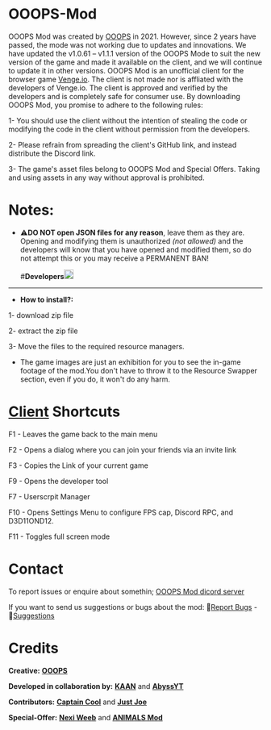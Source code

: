 # OOOPS-Mod
OOOPS Mod was created by [OOOPS](https://youtube.com/@OOOPSio?si=KjjgGN1gNQo6A8sd) in 2021. However, since 2 years have passed, the mode was not working due to updates and innovations. We have updated the v1.0.61 – v1.1.1 version of the OOOPS Mode to suit the new version of the game and made it available on the client, and we will continue to update it in other versions. OOOPS Mod is an unofficial client for the browser game [Venge.io](Venge.io). The client is not made nor is affliated with the developers of Venge.io. The client is approved and verified by the developers and is completely safe for consumer use. By downloading OOOPS Mod, you promise to adhere to the following rules:

1- You should use the client without the intention of stealing the code or modifying the code in the client without permission from the developers.

2- Please refrain from spreading the client's GitHub link, and instead distribute the Discord link. 

3- The game's asset files belong to OOOPS Mod and Special Offers. Taking and using assets in any way without approval is prohibited.

# Notes:
- ⚠️**DO NOT open JSON files for any reason**, leave them as they are. Opening and modifying them is unauthorized _(not allowed)_ and the developers will know that you have opened and modified them, so do not attempt this or you may receive a PERMANENT BAN!

  #**Developers**<img src="https://iili.io/JTflAKJ.png" alt="verified" width="19" height="19">

<hr height="01" />

- **How to install?:**

 1- download zip file

 2- extract the zip file

 3- Move the files to the required resource managers.
  


- The game images are just an exhibition for you to see the in-game footage of the mod.You don't have to throw it to the Resource Swapper section, even if you do, it won't do any harm.

# [Client](https://social.venge.io/client) Shortcuts
F1 - Leaves the game back to the main menu

F2 - Opens a dialog where you can join your friends via an invite link

F3 - Copies the Link of your current game

F9 - Opens the developer tool

F7 - Userscrpit Manager

F10 - Opens Settings Menu to configure FPS cap, Discord RPC, and D3D11OND12.

F11 - Toggles full screen mode

# Contact
To report issues or enquire about somethin; [OOOPS Mod dicord server](https://youtube.com/@OOOPSio?si=KjjgGN1gNQo6A8sd)

If you want to send us suggestions or bugs about the mod:
🐞[Report Bugs](https://github.com/sheeshKAAN/OOOPS-mod/issues/3) - 💭[Suggestions](https://github.com/sheeshKAAN/OOOPS-mod/issues/4)
#  Credits
**Creative:**
**[OOOPS](https://youtube.com/@OOOPSio?si=KjjgGN1gNQo6A8sd)**

**Developed in collaboration by:** 
**[KAAN](https://github.com/sheeshKAAN)** 
and **[AbyssYT](https://github.com/AbyssYT6)**

**Contributors:**
**[Captain Cool](https://github.com/Capta1nCool)** and **[Just Joe](https://github.com/JustxJoe)**

**Special-Offer:** **[Nexi Weeb](https://github.com/JustxJoe/NeXi-Weeb)** and **[ANIMALS Mod](https://cdn.discordapp.com/attachments/1056607402763493396/1088484524322725938/ANIMALS-Mod_2.zip)** 
